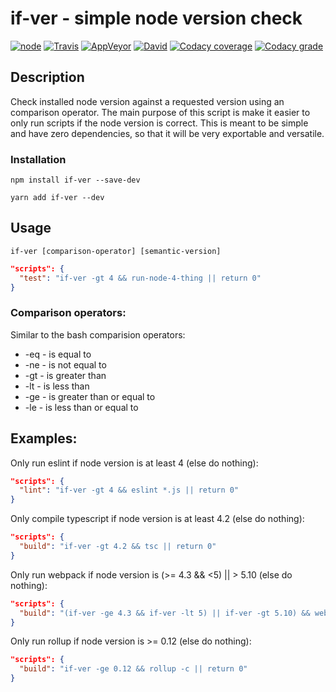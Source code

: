 # if-ver - simple node version check

[![node](https://img.shields.io/node/v/if-ver.svg)](https://www.npmjs.com/package/if-ver)
[![Travis](https://img.shields.io/travis/markis/if-ver.svg)](https://travis-ci.org/markis/if-ver)
[![AppVeyor](https://img.shields.io/appveyor/ci/markis/if-ver.svg)](https://ci.appveyor.com/project/markis/if-ver)
[![David](https://img.shields.io/david/markis/if-ver.svg)](https://david-dm.org/markis/if-ver)
[![Codacy coverage](https://img.shields.io/codacy/coverage/53627a3cfd4a4d10a1fdd398dade6e1f.svg)](https://www.codacy.com/app/markis/if-ver/files)
[![Codacy grade](https://img.shields.io/codacy/grade/53627a3cfd4a4d10a1fdd398dade6e1f.svg)](https://www.codacy.com/app/markis/if-ver)

## Description

Check installed node version against a requested version using an comparison operator. 
The main purpose of this script is make it easier to only run scripts if the node version is correct.
This is meant to be simple and have zero dependencies, so that it will be very exportable and versatile.

### Installation

```
npm install if-ver --save-dev
```

```
yarn add if-ver --dev
```

## Usage

```
if-ver [comparison-operator] [semantic-version]
```

``` json
"scripts": {
  "test": "if-ver -gt 4 && run-node-4-thing || return 0"
}
```

### Comparison operators:

Similar to the bash comparision operators:

  * -eq - is equal to
  * -ne - is not equal to
  * -gt - is greater than
  * -lt - is less than
  * -ge - is greater than or equal to
  * -le - is less than or equal to

## Examples:

  Only run eslint if node version is at least 4 (else do nothing):
  ``` json
  "scripts": {
    "lint": "if-ver -gt 4 && eslint *.js || return 0"
  }
  ```

  Only compile typescript if node version is at least 4.2 (else do nothing):
  ``` json
  "scripts": {
    "build": "if-ver -gt 4.2 && tsc || return 0"
  }
  ```

  Only run webpack if node version is (>= 4.3 && <5) || > 5.10 (else do nothing):
  ``` json
  "scripts": {
    "build": "(if-ver -ge 4.3 && if-ver -lt 5) || if-ver -gt 5.10) && webpack || return 0"
  }
  ```

  Only run rollup if node version is >= 0.12 (else do nothing):
  ``` json
  "scripts": {
    "build": "if-ver -ge 0.12 && rollup -c || return 0"
  }
  ```
